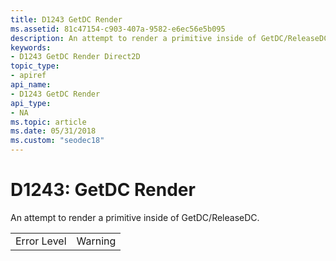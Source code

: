 ```yaml
---
title: D1243 GetDC Render
ms.assetid: 81c47154-c903-407a-9582-e6ec56e5b095
description: An attempt to render a primitive inside of GetDC/ReleaseDC.
keywords:
- D1243 GetDC Render Direct2D
topic_type:
- apiref
api_name:
- D1243 GetDC Render
api_type:
- NA
ms.topic: article
ms.date: 05/31/2018
ms.custom: "seodec18"
---
```


# D1243: GetDC Render

An attempt to render a primitive inside of GetDC/ReleaseDC.



|             |         |
|-------------|---------|
| Error Level | Warning |



 

 

 




